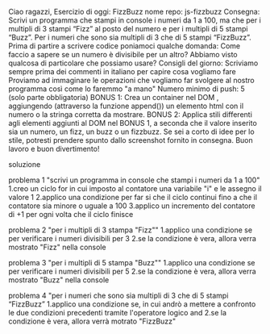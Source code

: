 Ciao ragazzi, Esercizio di oggi: FizzBuzz
nome repo: js-fizzbuzz
Consegna:
Scrivi un programma che stampi in console i numeri da 1 a 100, ma che per i multipli di 3 stampi “Fizz” al posto del numero e per i multipli di 5 stampi “Buzz”. Per i numeri che sono sia multipli di 3 che di 5 stampi “FizzBuzz”.
Prima di partire a scrivere codice poniamoci qualche domanda:
Come faccio a sapere se un numero è divisibile per un altro? Abbiamo visto qualcosa di particolare che possiamo usare?
Consigli del giorno:
Scriviamo sempre prima dei commenti in italiano per capire cosa vogliamo fare
Proviamo ad immaginare le operazioni che vogliamo far svolgere al nostro programma così come lo faremmo "a mano"
Numero minimo di push: 5 (solo parte obbligatoria)
BONUS 1: Crea un container nel DOM , aggiungendo (attraverso la funzione append()) un elemento html con il numero o la stringa corretta da mostrare.
BONUS 2: Applica stili differenti agli elementi aggiunti al DOM nel BONUS 1, a seconda che il valore inserito sia un numero, un fizz, un buzz o un fizzbuzz. Se sei a corto di idee per lo stile, potresti prendere spunto dallo screenshot fornito in consegna.
Buon lavoro e buon divertimento!

soluzione

problema 1 "scrivi un programma in console che stampi i numeri da 1 a 100"
1.creo un ciclo for in cui imposto al contatore una variabile "i" e le assegno il valore 1
2.applico una condizione per far si che il ciclo continui fino a che il contatore sia minore o uguale a 100
3.applico un incremento del contatore di +1 per ogni volta che il ciclo finisce

problema 2 "per i multipli di 3 stampa "Fizz""
1.applico una condizione se per verificare i numeri divisibili per 3
2.se la condizione è vera, allora verra mostrato "Fizz" nella console

problema 3 "per i multipli di 5 stampa "Buzz""
1.applico una condizione se per verificare i numeri divisibili per 5
2.se la condizione è vera, allora verra mostrato "Buzz" nella console

problema 4 "per i numeri che sono sia multipli di 3 che di 5 stampi “FizzBuzz”
1.applico una condizione se, in cui andrò a mettere a confronto le due condizioni precedenti tramite l'operatore logico and
2.se la condizione è vera, allora verrà motrato "FizzBuzz"